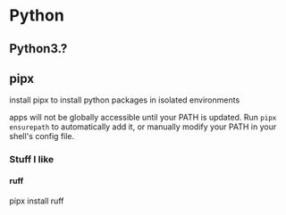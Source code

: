 # Python

## Python3.?

## pipx
install pipx to install python packages in isolated environments

apps will not be globally accessible until your PATH is updated.
Run `pipx ensurepath` to automatically add it, or manually modify your PATH in your shell's config file.

### Stuff I like

#### ruff

pipx install ruff
